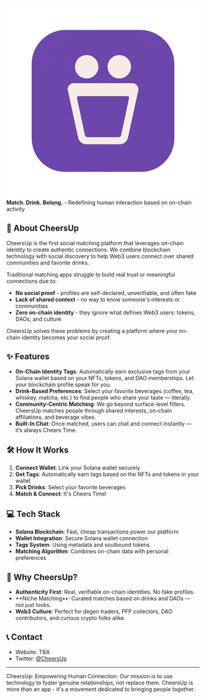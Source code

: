 ![CheersUp Logo](https://github.com/Enciusan/cheers-sol/blob/main/assets/favicon.png)
**Match. Drink. Belong.** - Redefining human interaction based on on-chain activity

## 🚀 About CheersUp

CheersUp is the first social matching platform that leverages on-chain identity to create authentic connections. We combine blockchain technology with social discovery to help Web3 users connect over shared communities and favorite drinks.

Traditional matching apps struggle to build real trust or meaningful connections due to:

- **No social proof** - profiles are self-declared, unverifiable, and often fake
- **Lack of shared context** - no way to know someone's interests or communities
- **Zero on-chain identity** - they ignore what defines Web3 users: tokens, DAOs, and culture

CheersUp solves these problems by creating a platform where your on-chain identity becomes your social proof.

## ✨ Features

- **On-Chain Identity Tags**: Automatically earn exclusive tags from your Solana wallet based on your NFTs, tokens, and DAO memberships. Let your blockchain profile speak for you.
- **Drink-Based Preferences**: Select your favorite beverages (coffee, tea, whiskey, matcha, etc.) to find people who share your taste — literally.
- **Community-Centric Matching**: We go beyond surface-level filters. CheersUp matches people through shared interests, on-chain affiliations, and beverage vibes.
- **Built-In Chat**: Once matched, users can chat and connect instantly — it’s always Cheers Time.

## 🛠️ How It Works

1. **Connect Wallet**: Link your Solana wallet securely
2. **Get Tags**: Automatically earn tags based on the NFTs and tokens in your wallet
3. **Pick Drinks**: Select your favorite beverages
4. **Match & Connect**: It's Cheers Time!

## 💻 Tech Stack

- **Solana Blockchain**: Fast, cheap transactions power our platform
- **Wallet Integration**: Secure Solana wallet connection
- **Tags System**: Using metadata and soulbound tokens
- **Matching Algorithm**: Combines on-chain data with personal preferences

## 🎯 Why CheersUp?

- **Authenticity First**: Real, verifiable on-chain identities. No fake profiles.
- \*\*Niche Matching••: Curated matches based on drinks and DAOs — not just looks.
- **Web3 Culture**: Perfect for degen traders, PFP collectors, DAO contributors, and curious crypto folks alike.

## 📞 Contact

- Website: TBA
- Twitter: [@CheersUp](https://x.com/cheersupSOL)

---

CheersUp: Empowering Human Connection. Our mission is to use technology to foster genuine relationships, not replace them. CheersUp is more than an app - it's a movement dedicated to bringing people together.
